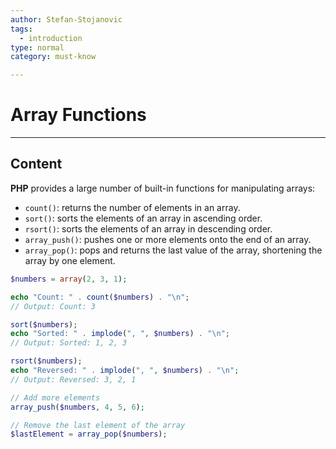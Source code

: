 ```yaml
---
author: Stefan-Stojanovic
tags:
  - introduction
type: normal
category: must-know

---
```


# Array Functions

---

## Content

**PHP** provides a large number of built-in functions for manipulating arrays:

- `count()`: returns the number of elements in an array.
- `sort()`: sorts the elements of an array in ascending order.
- `rsort()`: sorts the elements of an array in descending order.
- `array_push()`: pushes one or more elements onto the end of an array.
- `array_pop()`: pops and returns the last value of the array, shortening the array by one element.


```php
$numbers = array(2, 3, 1);

echo "Count: " . count($numbers) . "\n";
// Output: Count: 3

sort($numbers);
echo "Sorted: " . implode(", ", $numbers) . "\n";
// Output: Sorted: 1, 2, 3

rsort($numbers);
echo "Reversed: " . implode(", ", $numbers) . "\n";
// Output: Reversed: 3, 2, 1

// Add more elements
array_push($numbers, 4, 5, 6);

// Remove the last element of the array
$lastElement = array_pop($numbers);
```

